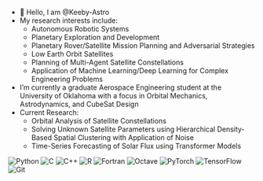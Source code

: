 - 👋 Hello, I am @Keeby-Astro
- My research interests include:
    - Autonomous Robotic Systems
    - Planetary Exploration and Development
    - Planetary Rover/Satellite Mission Planning and Adversarial Strategies
    - Low Earth Orbit Satellites
    - Planning of Multi-Agent Satellite Constellations
    - Application of Machine Learning/Deep Learning for Complex Engineering Problems
- I’m currently a graduate Aerospace Engineering student at the University of Oklahoma with a focus in Orbital Mechanics, Astrodynamics, and CubeSat Design
- Current Research:
    - Orbital Analysis of Satellite Constellations
    - Solving Unknown Satellite Parameters using Hierarchical Density-Based
      Spatial Clustering with Application of Noise
    - Time-Series Forecasting of Solar Flux using Transformer Models

![Python](https://img.shields.io/badge/python-3670A0?style=for-the-badge&logo=python&logoColor=ffdd54) 
![C](https://img.shields.io/badge/c-%2300599C.svg?style=for-the-badge&logo=c&logoColor=white) 
![C++](https://img.shields.io/badge/c++-%2300599C.svg?style=for-the-badge&logo=c%2B%2B&logoColor=white)
![R](https://img.shields.io/badge/r-%23276DC3.svg?style=for-the-badge&logo=r&logoColor=white)
![Fortran](https://img.shields.io/badge/Fortran-%23734F96.svg?style=for-the-badge&logo=fortran&logoColor=white)
![Octave](https://img.shields.io/badge/OCTAVE-darkblue?style=for-the-badge&logo=octave&logoColor=fcd683)
![PyTorch](https://img.shields.io/badge/PyTorch-%23EE4C2C.svg?style=for-the-badge&logo=PyTorch&logoColor=white)
![TensorFlow](https://img.shields.io/badge/TensorFlow-%23FF6F00.svg?style=for-the-badge&logo=TensorFlow&logoColor=white)
![Git](https://img.shields.io/badge/git-%23F05033.svg?style=for-the-badge&logo=git&logoColor=white)
